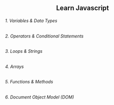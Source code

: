 <h2 align="center"> Learn Javascript </h2>

<h6> 1. Variables & Data Types</h6>

<h6> 2. Operators & Conditional Statements</h6>

<h6> 3. Loops & Strings</h6>

<h6>4. Arrays</h6>

<h6>5. Functions & Methods</h6>

<h6>6. Document Object Model (DOM)</h6>

<!-- - <a style="text-decoration:none" href="">Notes</a> -->